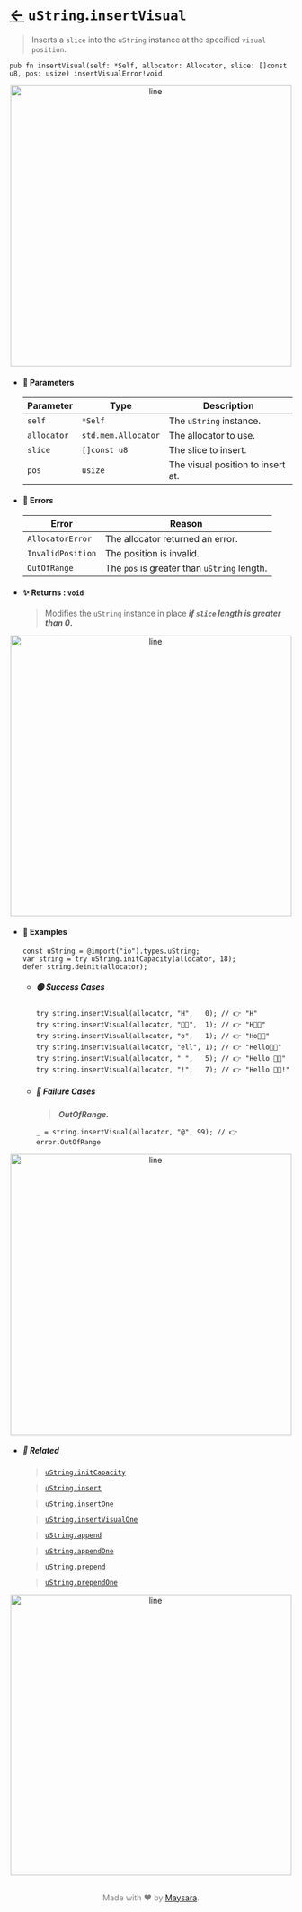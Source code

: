 # [←](../uString.md) `uString`.`insertVisual`

> Inserts a `slice` into the `uString` instance at the specified `visual position`.

```zig
pub fn insertVisual(self: *Self, allocator: Allocator, slice: []const u8, pos: usize) insertVisualError!void
```


<div align="center">
<img src="https://raw.githubusercontent.com/maysara-elshewehy/io-bench/refs/heads/main/dist/img/md/line.png" alt="line" style="width:500px;"/>
</div>

- #### 🧩 Parameters

    | Parameter   | Type                | Description                       |
    | ----------- | ------------------- | --------------------------------- |
    | `self`      | `*Self`             | The `uString` instance.           |
    | `allocator` | `std.mem.Allocator` | The allocator to use.             |
    | `slice`     | `[]const u8`        | The slice to insert.              |
    | `pos`       | `usize`             | The visual position to insert at. |

- #### 🚫 Errors

    | Error             | Reason                                         |
    | ----------------- | ---------------------------------------------- |
    | `AllocatorError`  | The allocator returned an error.               |
    | `InvalidPosition` | The position is invalid.                       |
    | `OutOfRange`      | The `pos` is greater than `uString` length.    |

- #### ✨ Returns : `void`

    > Modifies the `uString` instance in place **_if `slice` length is greater than 0_.**

<div align="center">
<img src="https://raw.githubusercontent.com/maysara-elshewehy/io-bench/refs/heads/main/dist/img/md/line.png" alt="line" style="width:500px;"/>
</div>

- #### 🧪 Examples

    ```zig
    const uString = @import("io").types.uString;
    var string = try uString.initCapacity(allocator, 18);
    defer string.deinit(allocator);
    ```

    - ##### 🟢 Success Cases

        ```zig
        try string.insertVisual(allocator, "H",   0); // 👉 "H"
        try string.insertVisual(allocator, "👨‍🏭",  1); // 👉 "H👨‍🏭"
        try string.insertVisual(allocator, "o",   1); // 👉 "Ho👨‍🏭"
        try string.insertVisual(allocator, "ell", 1); // 👉 "Hello👨‍🏭"
        try string.insertVisual(allocator, " ",   5); // 👉 "Hello 👨‍🏭"
        try string.insertVisual(allocator, "!",   7); // 👉 "Hello 👨‍🏭!"
        ```
    - ##### 🔴 Failure Cases

        > **_OutOfRange._**

        ```zig
        _ = string.insertVisual(allocator, "@", 99); // 👉 error.OutOfRange
        ```

<div align="center">
<img src="https://raw.githubusercontent.com/maysara-elshewehy/io-bench/refs/heads/main/dist/img/md/line.png" alt="line" style="width:500px;"/>
</div>

- ##### 🔗 Related

  > [`uString.initCapacity`](./initCapacity.md)

  > [`uString.insert`](./insert.md)

  > [`uString.insertOne`](./insertOne.md)

  > [`uString.insertVisualOne`](./insertVisualOne.md)

  > [`uString.append`](./append.md)

  > [`uString.appendOne`](./appendOne.md)

  > [`uString.prepend`](./prepend.md)

  > [`uString.prependOne`](./prependOne.md)

<div align="center">
<img src="https://raw.githubusercontent.com/maysara-elshewehy/io-bench/refs/heads/main/dist/img/md/line.png" alt="line" style="width:500px;"/>
</div>

<p align="center" style="color:grey;"><br />Made with ❤️ by <a href="http://github.com/maysara-elshewehy" target="blank">Maysara</a>.</p>